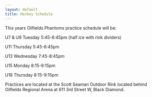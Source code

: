 ```yaml
---
layout: default
title: Hockey Schedule
---
```


This years Oilfields Phantoms practice schedule will be:

U7 & U9 Tuesday 5:45-6:45pm (half ice with rink dividers)

U11 Thursday 5:45-6:45pm

U13 Wednesday 7:45-8:45pm

U15 Monday 8:15-9:15pm

U18 Thursday 8:15-9:15pm

Practices are located at the Scott Seaman Outdoor Rink located behind Oilfields Regional Arena at 611 3rd Street W, Black Diamond.
